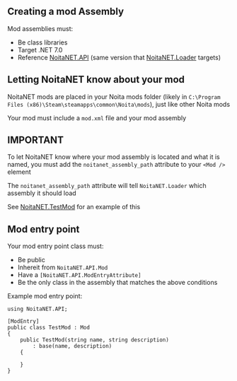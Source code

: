 ## Creating a mod Assembly

Mod assemblies must:
 - Be class libraries
 - Target .NET 7.0
 - Reference [NoitaNET.API](/NoitaNET.API/) (same version that [NoitaNET.Loader](/NoitaNET.Loader/) targets)

## Letting NoitaNET know about your mod

NoitaNET mods are placed in your Noita mods folder (likely in `C:\Program Files (x86)\Steam\steamapps\common\Noita\mods`), just like other Noita mods

Your mod must include a `mod.xml` file and your mod assembly

## IMPORTANT

To let NoitaNET know where your mod assembly is located and what it is named, you must add the `noitanet_assembly_path` attribute to your `<Mod />` element

The `noitanet_assembly_path` attribute will tell `NoitaNET.Loader` which assembly it should load

See [NoitaNET.TestMod](/NoitaNET.TestMod/) for an example of this

## Mod entry point

Your mod entry point class must:
 - Be public
 - Inhereit from `NoitaNET.API.Mod`
 - Have a `[NoitaNET.API.ModEntryAttribute]`
 - Be the only class in the assembly that matches the above conditions

Example mod entry point:

```
using NoitaNET.API;

[ModEntry]
public class TestMod : Mod
{
    public TestMod(string name, string description)
        : base(name, description)
    {

    }
}
```
